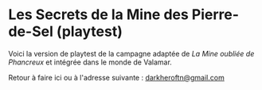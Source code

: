 # Les Secrets de la Mine des Pierre-de-Sel (playtest)

Voici la version de playtest de la campagne adaptée de *La Mine oubliée de Phancreux* et intégrée dans le monde de Valamar.

Retour à faire ici ou à l'adresse suivante : darkheroftn@gmail.com 
